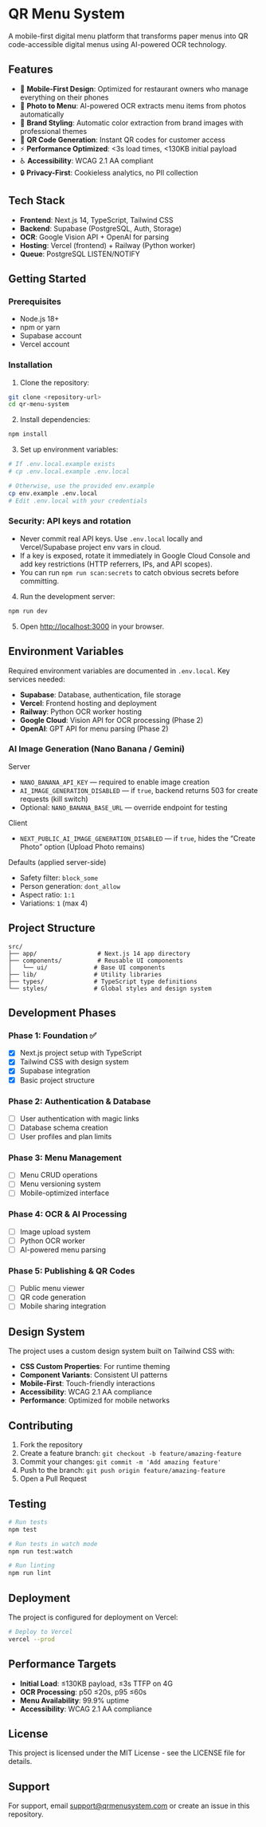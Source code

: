 # QR Menu System

A mobile-first digital menu platform that transforms paper menus into QR code-accessible digital menus using AI-powered OCR technology.


## Features

- 📱 **Mobile-First Design**: Optimized for restaurant owners who manage everything on their phones
- 📸 **Photo to Menu**: AI-powered OCR extracts menu items from photos automatically
- 🎨 **Brand Styling**: Automatic color extraction from brand images with professional themes
- 📱 **QR Code Generation**: Instant QR codes for customer access
- ⚡ **Performance Optimized**: <3s load times, <130KB initial payload
- ♿ **Accessibility**: WCAG 2.1 AA compliant
- 🔒 **Privacy-First**: Cookieless analytics, no PII collection

## Tech Stack

- **Frontend**: Next.js 14, TypeScript, Tailwind CSS
- **Backend**: Supabase (PostgreSQL, Auth, Storage)
- **OCR**: Google Vision API + OpenAI for parsing
- **Hosting**: Vercel (frontend) + Railway (Python worker)
- **Queue**: PostgreSQL LISTEN/NOTIFY

## Getting Started

### Prerequisites

- Node.js 18+ 
- npm or yarn
- Supabase account
- Vercel account

### Installation

1. Clone the repository:
```bash
git clone <repository-url>
cd qr-menu-system
```

2. Install dependencies:
```bash
npm install
```

3. Set up environment variables:
```bash
# If .env.local.example exists
# cp .env.local.example .env.local

# Otherwise, use the provided env.example
cp env.example .env.local
# Edit .env.local with your credentials
```

### Security: API keys and rotation

- Never commit real API keys. Use `.env.local` locally and Vercel/Supabase project env vars in cloud.
- If a key is exposed, rotate it immediately in Google Cloud Console and add key restrictions (HTTP referrers, IPs, and API scopes).
- You can run `npm run scan:secrets` to catch obvious secrets before committing.

4. Run the development server:
```bash
npm run dev
```

5. Open [http://localhost:3000](http://localhost:3000) in your browser.

## Environment Variables

Required environment variables are documented in `.env.local`. Key services needed:

- **Supabase**: Database, authentication, file storage
- **Vercel**: Frontend hosting and deployment
- **Railway**: Python OCR worker hosting
- **Google Cloud**: Vision API for OCR processing (Phase 2)
- **OpenAI**: GPT API for menu parsing (Phase 2)

### AI Image Generation (Nano Banana / Gemini)

Server
- `NANO_BANANA_API_KEY` — required to enable image creation
- `AI_IMAGE_GENERATION_DISABLED` — if `true`, backend returns 503 for create requests (kill switch)
- Optional: `NANO_BANANA_BASE_URL` — override endpoint for testing

Client
- `NEXT_PUBLIC_AI_IMAGE_GENERATION_DISABLED` — if `true`, hides the “Create Photo” option (Upload Photo remains)

Defaults (applied server-side)
- Safety filter: `block_some`
- Person generation: `dont_allow`
- Aspect ratio: `1:1`
- Variations: `1` (max 4)

## Project Structure

```
src/
├── app/                 # Next.js 14 app directory
├── components/          # Reusable UI components
│   └── ui/             # Base UI components
├── lib/                # Utility libraries
├── types/              # TypeScript type definitions
└── styles/             # Global styles and design system
```

## Development Phases

### Phase 1: Foundation ✅
- [x] Next.js project setup with TypeScript
- [x] Tailwind CSS with design system
- [x] Supabase integration
- [x] Basic project structure

### Phase 2: Authentication & Database
- [ ] User authentication with magic links
- [ ] Database schema creation
- [ ] User profiles and plan limits

### Phase 3: Menu Management
- [ ] Menu CRUD operations
- [ ] Menu versioning system
- [ ] Mobile-optimized interface

### Phase 4: OCR & AI Processing
- [ ] Image upload system
- [ ] Python OCR worker
- [ ] AI-powered menu parsing

### Phase 5: Publishing & QR Codes
- [ ] Public menu viewer
- [ ] QR code generation
- [ ] Mobile sharing integration

## Design System

The project uses a custom design system built on Tailwind CSS with:

- **CSS Custom Properties**: For runtime theming
- **Component Variants**: Consistent UI patterns
- **Mobile-First**: Touch-friendly interactions
- **Accessibility**: WCAG 2.1 AA compliance
- **Performance**: Optimized for mobile networks

## Contributing

1. Fork the repository
2. Create a feature branch: `git checkout -b feature/amazing-feature`
3. Commit your changes: `git commit -m 'Add amazing feature'`
4. Push to the branch: `git push origin feature/amazing-feature`
5. Open a Pull Request

## Testing

```bash
# Run tests
npm test

# Run tests in watch mode
npm run test:watch

# Run linting
npm run lint
```

## Deployment

The project is configured for deployment on Vercel:

```bash
# Deploy to Vercel
vercel --prod
```

## Performance Targets

- **Initial Load**: ≤130KB payload, ≤3s TTFP on 4G
- **OCR Processing**: p50 ≤20s, p95 ≤60s
- **Menu Availability**: 99.9% uptime
- **Accessibility**: WCAG 2.1 AA compliance

## License

This project is licensed under the MIT License - see the LICENSE file for details.

## Support

For support, email support@qrmenusystem.com or create an issue in this repository.